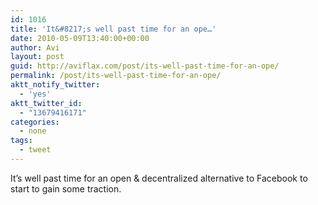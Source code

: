 ```yaml
---
id: 1016
title: 'It&#8217;s well past time for an ope…'
date: 2010-05-09T13:40:00+00:00
author: Avi
layout: post
guid: http://aviflax.com/post/its-well-past-time-for-an-ope/
permalink: /post/its-well-past-time-for-an-ope/
aktt_notify_twitter:
  - 'yes'
aktt_twitter_id:
  - "13679416171"
categories:
  - none
tags:
  - tweet
---
```

It&#8217;s well past time for an open & decentralized alternative to Facebook to start to gain some traction.